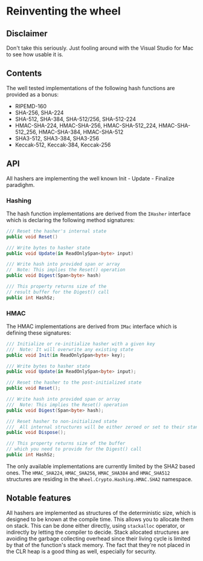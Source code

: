 # Reinventing the wheel

## Disclaimer

Don't take this seriously. Just fooling around with the Visual Studio for Mac to see how usable it is.

## Contents

The well tested implementations of the following hash functions are provided as a bonus:

* RIPEMD-160
* SHA-256, SHA-224
* SHA-512, SHA-384, SHA-512/256, SHA-512-224
* HMAC-SHA-224, HMAC-SHA-256, HMAC-SHA-512_224, HMAC-SHA-512_256, HMAC-SHA-384, HMAC-SHA-512
* SHA3-512, SHA3-384, SHA3-256
* Keccak-512, Keccak-384, Keccak-256

## API

All hashers are implementing the well known Init - Update - Finalize paradighm. 

### Hashing

The hash function implementations are derived from the `IHasher` interface which is declaring the following method signatures:

```csharp
/// Reset the hasher's internal state
public void Reset()

/// Write bytes to hasher state
public void Update(in ReadOnlySpan<byte> input)

/// Write hash into provided span or array
//  Note: This implies the Reset() operation
public void Digest(Span<byte> hash)

/// This property returns size of the 
// result buffer for the Digest() call
public int HashSz;
```

### HMAC

The HMAC implementations are derived from `IMac` interface which is defining these signatures:

```csharp
/// Initialize or re-initialize hasher with a given key
///  Note: It will overwrite any existing state
public void Init(in ReadOnlySpan<byte> key);

/// Write bytes to hasher state
public void Update(in ReadOnlySpan<byte> input);

/// Reset the hasher to the post-initialized state
public void Reset();

/// Write hash into provided span or array
///  Note: This implies the Reset() operation
public void Digest(Span<byte> hash);

/// Reset hasher to non-initialized state
///  All internal structures will be either zeroed or set to their standard defined initial values
public void Dispose();

/// This property returns size of the buffer
// which you need to provide for the Digest() call
public int HashSz;
```

The only available implementations are currently limited by the SHA2 based ones. The `HMAC_SHA224`, `HMAC_SHA256`, `HMAC_SHA384` and `HMAC_SHA512` structures are residing in the `Wheel.Crypto.Hashing.HMAC.SHA2` namespace.

## Notable features

All hashers are implemented as structures of the deterministic size, which is designed to be known at the compile time. This allows you to allocate them on stack. This can be done either directly, using `stackalloc` operator, or indirectly by letting the compiler to decide. Stack allocated structures are avoiding the garbage collecting overhead since their living cycle is limited by that of the function's stack memory. The fact that they're not placed in the CLR heap is a good thing as well, especially for security.
